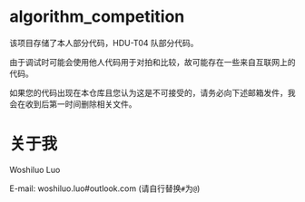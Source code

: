 # algorithm_competition

该项目存储了本人部分代码，HDU-T04 队部分代码。

由于调试时可能会使用他人代码用于对拍和比较，故可能存在一些来自互联网上的代码。

如果您的代码出现在本仓库且您认为这是不可接受的，请务必向下述邮箱发件，我会在收到后第一时间删除相关文件。

# 关于我

Woshiluo Luo

E-mail: woshiluo.luo#outlook.com (请自行替换`#`为`@`)
